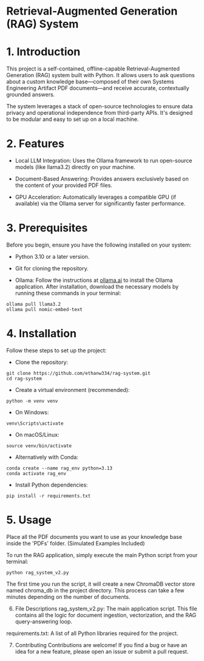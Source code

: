 # Retrieval-Augmented Generation (RAG) System
# 1. Introduction
This project is a self-contained, offline-capable Retrieval-Augmented Generation (RAG) system built with Python. It allows users to ask questions about a custom knowledge base—composed of their own Systems Engineering Artifact PDF documents—and receive accurate, contextually grounded answers.

The system leverages a stack of open-source technologies to ensure data privacy and operational independence from third-party APIs. It's designed to be modular and easy to set up on a local machine.

# 2. Features
- Local LLM Integration: Uses the Ollama framework to run open-source models (like llama3.2) directly on your machine.

- Document-Based Answering: Provides answers exclusively based on the content of your provided PDF files.

- GPU Acceleration: Automatically leverages a compatible GPU (if available) via the Ollama server for significantly faster performance.

# 3. Prerequisites
Before you begin, ensure you have the following installed on your system:

- Python 3.10 or a later version.

- Git for cloning the repository.

- Ollama: Follow the instructions at [ollama.ai](https://ollama.com/) to install the Ollama application. After installation, download the necessary models by running these commands in your terminal:

```
ollama pull llama3.2
ollama pull nomic-embed-text
```

# 4. Installation
Follow these steps to set up the project:

- Clone the repository:

```
git clone https://github.com/ethanw334/rag-system.git
cd rag-system
```
- Create a virtual environment (recommended):

```
python -m venv venv
```

- On Windows:
```
venv\Scripts\activate
```
- On macOS/Linux:
```
source venv/bin/activate
```
- Alternatively with Conda:
```
conda create --name rag_env python=3.13
conda activate rag_env
```
- Install Python dependencies:
```
pip install -r requirements.txt
```

# 5. Usage

Place all the PDF documents you want to use as your knowledge base inside the 'PDFs' folder. (Simulated Examples Included)

To run the RAG application, simply execute the main Python script from your terminal:
```
python rag_system_v2.py
```

The first time you run the script, it will create a new ChromaDB vector store named chroma_db in the project directory. This process can take a few minutes depending on the number of documents.

6. File Descriptions
rag_system_v2.py: The main application script. This file contains all the logic for document ingestion, vectorization, and the RAG query-answering loop.

requirements.txt: A list of all Python libraries required for the project.

7. Contributing
Contributions are welcome! If you find a bug or have an idea for a new feature, please open an issue or submit a pull request.

